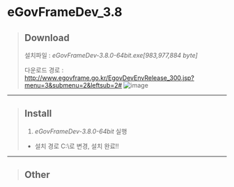 # eGovFrameDev_3.8

> ## Download
> 설치파일 : *eGovFrameDev-3.8.0-64bit.exe[983,977,884 byte]*
>
> 다운로드 경로 : http://www.egovframe.go.kr/EgovDevEnvRelease_300.jsp?menu=3&submenu=2&leftsub=2#
> ![image](https://user-images.githubusercontent.com/51815947/59552234-55a65380-8fbf-11e9-8326-9b50aabbee9b.png)

*****

> ## Install
> 1. *eGovFrameDev-3.8.0-64bit* 실행
> * 설치 경로 C:\로 변경, 설치 완료!!


*****

> ## Other

